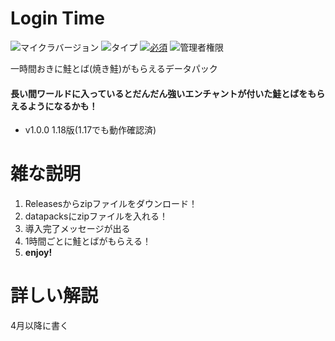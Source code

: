 # Login Time <!-- ![ダウンロード数](https://img.shields.io/github/downloads/tunakaniri/keiba-assistant/total) -->
![マイクラバージョン](https://img.shields.io/badge/Minecraft%20Ver-Java%201.18~1.18.1-brightgreen) ![タイプ](https://img.shields.io/badge/Type-datapack-orange) [![必須](https://img.shields.io/badge/Required-tunakan--resourcepack-blue)](../../../tunakan-resourcepack) ![管理者権限](https://img.shields.io/badge/Need%20OP-None-lightgrey)

一時間おきに鮭とば(焼き鮭)がもらえるデータパック
#### 長い間ワールドに入っているとだんだん強いエンチャントが付いた鮭とばをもらえるようになるかも！
- v1.0.0 1.18版(1.17でも動作確認済)

# 雑な説明
1. Releasesからzipファイルをダウンロード！
2. datapacksにzipファイルを入れる！
3. 導入完了メッセージが出る
4. 1時間ごとに鮭とばがもらえる！
5. **enjoy!**

# 詳しい解説
4月以降に書く
